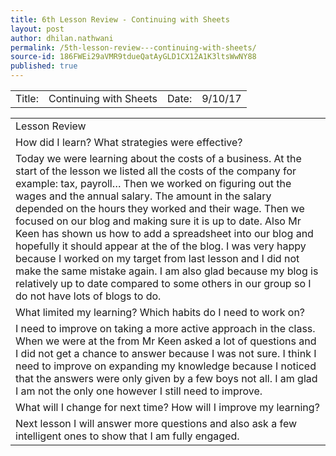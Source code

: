 ```yaml
---
title: 6th Lesson Review - Continuing with Sheets
layout: post
author: dhilan.nathwani
permalink: /5th-lesson-review---continuing-with-sheets/
source-id: 186FWEi29aVMR9tdueQatAyGLD1CX12A1K3ltsWwNY88
published: true
---
```

<table>
  <tr>
    <td>Title:  </td>
    <td> Continuing with Sheets</td>
    <td>Date:   </td>
    <td> 9/10/17</td>
  </tr>
</table>


<table>
  <tr>
    <td>Lesson Review </td>
  </tr>
  <tr>
    <td> How did I learn? What strategies were effective? 
</td>
  </tr>
  <tr>
    <td>Today we were learning about the costs of a business. At the start of the lesson we listed all the costs of the company for example: tax, payroll… Then we worked on figuring out the wages and the annual salary. The amount in the salary depended on the hours they worked and their wage. Then we focused on our blog and making sure it is up to date. Also Mr Keen has shown us how to add a spreadsheet into our blog and hopefully it should appear at the of the blog. I was very happy because I worked on my target from last lesson and I did not make the same mistake again. I am also glad because my blog is relatively up to date compared to some others in our group so I do not have lots of blogs to do.</td>
  </tr>
  <tr>
    <td> What limited my learning? Which habits do I need to work on?
 </td>
  </tr>
  <tr>
    <td>I need to improve on taking a more active approach in the class. When we were at the from Mr Keen asked a lot of questions and I did not get a chance to answer because I was not sure. I think I need to improve on expanding my knowledge because I noticed that the answers were only given by a few boys not all. I am glad I am not the only one however I still need to improve.  </td>
  </tr>
  <tr>
    <td>What will I change for next time? How will I improve my learning?
</td>
  </tr>
  <tr>
    <td>Next lesson I will answer more questions and also ask a few intelligent ones to show that I am fully engaged. </td>
  </tr>
</table>


